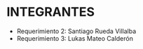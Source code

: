 # INTEGRANTES
<!-- aqui van los nombres de los integrantes -->

* Requerimiento 2: Santiago Rueda Villalba
* Requerimiento 3: Lukas Mateo Calderón
